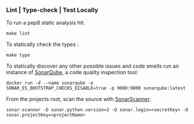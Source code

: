### Lint | Type-check | Test Locally
To run a pep8 static analysis hit:
```
make lint
```
To statically check the types :
```
make type
```
To statically discover any other possible issues and code smells run an instance of [SonarQube](https://docs.sonarqube.org/latest/setup/get-started-2-minutes/), a code quality inspection tool:
```
docker run -d --name sonarqube -e SONAR_ES_BOOTSTRAP_CHECKS_DISABLE=true -p 9000:9000 sonarqube:latest
```
From the projects root, scan the source with [SonarScanner](https://docs.sonarqube.org/latest/analysis/scan/sonarscanner/):
```
sonar-scanner -D sonar.python.version=3 -D sonar.login=<secretKey> -D sonar.projectKey=<projectName>
```
